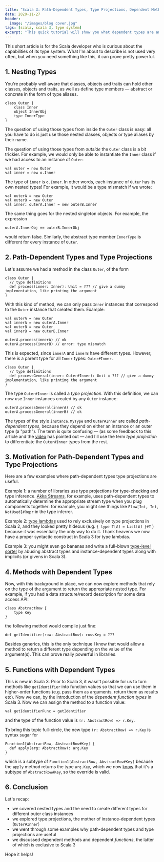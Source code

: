 ```yaml
---
title: "Scala 3: Path-Dependent Types, Type Projections, Dependent Methods and Functions"
date: 2020-11-27
header:
  image: "/images/blog cover.jpg"
tags: [scala, scala 3, type system]
excerpt: "This quick tutorial will show you what dependent types are and how they work in Scala 3, along with dependent methods and functions."
---
```


This short article is for the Scala developer who is curious about the capabilities of its type system. What I'm about to describe is not used very often, but when you need something like this, it can prove pretty powerful.

## 1. Nesting Types

You're probably well aware that classes, objects and traits can hold other classes, objects and traits, as well as define type members &mdash; abstract or concrete in the form of type aliases.

```scala3
class Outer {
    class Inner
    object InnerObj
    type InnerType
}
```

The question of using those types from inside the `Outer` class is easy: all you have to do is just use those nested classes, objects or type aliases by their name.

The question of using those types from _outside_ the `Outer` class is a bit trickier. For example, we would only be able to instantiate the `Inner` class if we had access to an instance of `Outer`:

```scala3
val outer = new Outer
val inner = new o.Inner
```

The type of `inner` is `o.Inner`. In other words, each instance of `Outer` has its own nested types! For example, it would be a type mismatch if we wrote:

```scala3
val outerA = new Outer
val outerB = new Outer
val inner: outerA.Inner = new outerB.Inner
```

The same thing goes for the nested singleton objects. For example, the expression

```scala3
outerA.InnerObj == outerB.InnerObj
```

would return false. Similarly, the abstract type member `InnerType` is different for every instance of `Outer`.

## 2. Path-Dependent Types and Type Projections

Let's assume we had a method in the class `Outer`, of the form

```scala3
class Outer {
  // type definitions
  def process(inner: Inner): Unit = ??? // give a dummy implementation, like printing the argument
}
```

With this kind of method, we can only pass `Inner` instances that correspond to the `Outer` instance that created them. Example:

```scala3
val outerA = new Outer
val innerA = new outerA.Inner
val outerB = new Outer
val innerB = new outerB.Inner

outerA.process(innerA) // ok
outerA.process(innerB) // error: type mismatch
```

This is expected, since `innerA` and `innerB` have different types. However, there is a parent type for all `Inner` types: `Outer#Inner`.

```scala3
class Outer {
  // type definitions
  def processGeneral(inner: Outer#Inner): Unit = ??? // give a dummy implementation, like printing the argument
}
```

The type `Outer#Inner` is called a _type projection_. With this definition, we can now use `Inner` instances created by any `Outer` instance:

```scala3
outerA.processGeneral(innerA) // ok
outerA.processGeneral(innerB) // ok
```

The types of the style `instance.MyType` and `Outer#Inner` are called _path-dependent types_, because they depend on either an instance or an outer type (a "path"). The term is quite confusing &mdash; (as some feedback to this article and the [video](https://www.youtube.com/watch?v=63syJfNoDPI) has pointed out &mdash; and I'll use the term _type projection_ to differentiate the `Outer#Inner` types from the rest.
 
## 3. Motivation for Path-Dependent Types and Type Projections

Here are a few examples where path-dependent types type projections are useful.

Example 1: a number of libraries use type projections for type-checking and type inference. [Akka Streams](https://doc.akka.io/docs/akka/current/stream/index.html), for example, uses path-dependent types to automatically determine the appropriate stream type when you plug components together: for example, you might see things like `Flow[Int, Int, NotUsed]#Repr` in the type inferrer.

Example 2: [type lambdas](/scala-3-type-lambdas/) used to rely exclusively on type projections in Scala 2, and they looked pretty hideous (e.g. `{ type T[A] = List[A] }#T` ) because it was essentially the only way to do it. Thank heavens we now have a proper syntactic construct in Scala 3 for type lambdas.

Example 3: you might even go bananas and write a full-blown [type-level sorter](/type-level-programming-part-1/) by abusing abstract types and instance-dependent types along with implicits (or givens in Scala 3).

## 4. Methods with Dependent Types

Now, with this background in place, we can now explore methods that rely on the type of the argument to return the appropriate nested type. For example, if you had a data structure/record description for some data access API:

```scala3
class AbstractRow {
    type Key
}
```

the following method would compile just fine:

```scala3
def getIdentifier(row: AbstractRow): row.Key = ???
```

Besides generics, this is the only technique I know that would allow a method to return a different type depending on the value of the argument(s). This can prove really powerful in libraries.

## 5. Functions with Dependent Types

This is new in Scala 3. Prior to Scala 3, it wasn't possible for us to turn methods like `getIdentifier` into function values so that we can use them in higher-order functions (e.g. pass them as arguments, return them as results etc). Now we can, by the introduction of the _dependent function types_ in Scala 3. Now we can assign the method to a function value:

```scala3
val getIdentifierFunc = getIdentifier
```

and the type of the function value is `(r: AbstractRow) => r.Key`.

To bring this topic full-circle, the new type `(r: AbstractRow) => r.Key` is syntax sugar for

```scala3
Function1[AbstractRow, AbstractRow#Key] {
  def apply(arg: AbstractRow): arg.Key
}
```

which is a subtype of `Function1[AbstractRow, AbstractRow#Key]` because the `apply` method returns the type `arg.Key`, which we now [know](#2-path-dependent-types-and-type-projections) that it's a subtype of `AbstractRow#Key`, so the override is valid.

## 6. Conclusion

Let's recap:

  - we covered nested types and the need to create different types for different outer class instances
  - we explored type projections, the mother of instance-dependent types (`Outer#Inner`)
  - we went through some examples why path-dependent types and type projections are useful
  - we discussed dependent methods and dependent _functions_, the latter of which is exclusive to Scala 3
  
Hope it helps!

 